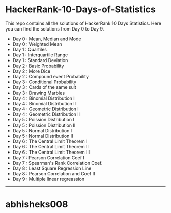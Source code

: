 # HackerRank-10-Days-of-Statistics
This repo contains all the solutions of HackerRank 10 Days Statistics. Here you can find the solutions from Day 0 to Day 9.

- Day 0 : Mean, Median and Mode
- Day 0 : Weighted Mean
- Day 1 : Quartiles
- Day 1 : Interquartile Range
- Day 1 : Standard Deviation
- Day 2 : Basic Probability
- Day 2 : More Dice
- Day 2 : Compound event Probability
- Day 3 : Conditional Probability
- Day 3 : Cards of the same suit
- Day 3 : Drawing Marbles
- Day 4 : Binomial Distribution I
- Day 4 : Binomial Distribution II
- Day 4 : Geometric Distribution I
- Day 4 : Geometric Distribution II
- Day 5 : Poission Distribution I
- Day 5 : Poission Distribution II
- Day 5 : Normal Distribution I
- Day 5 : Normal Distribution II
- Day 6 : The Central Limit Theorem I
- Day 6 : The Central Limit Theorem II
- Day 6 : The Central Limit Theorem III
- Day 7 : Pearson Correlation Coef I
- Day 7 : Spearman's Rank Correlation Coef.
- Day 8 : Least Square Regression Line
- Day 8 : Pearson Correlation and Coef II
- Day 9 : Multiple linear regreassion

***************************************************************************************

# abhisheks008
